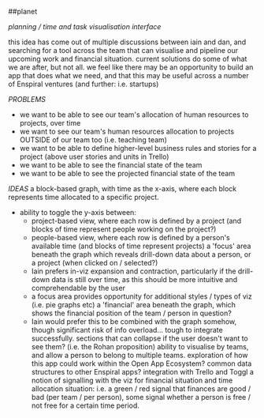 ##planet

*planning / time and task visualisation interface*

this idea has come out of multiple discussions between iain and dan, and searching for a tool across the team that can visualise and pipeline our upcoming work and financial situation.
current solutions do some of what we are after, but not all.
we feel like there may be an opportunity to build an app that does what we need, and that this may be useful across a number of Enspiral ventures (and further: i.e. startups)

*PROBLEMS*
- we want to be able to see our team's allocation of human resources to projects, over time
- we want to see our team's human resources allocation to projects OUTSIDE of our team too (i.e. teaching team)
- we want to be able to define higher-level business rules and stories for a project (above user stories and units in Trello)
- we want to be able to see the financial state of the team
- we want to be able to see the projected financial state of the team

*IDEAS*
a block-based graph, with time as the x-axis, where each block represents time allocated to a specific project.
- ability to toggle the y-axis between:
  - project-based view, where each row is defined by a project (and blocks of time represent people working on the project?)
  - people-based view, where each row is defined by a person's available time (and blocks of time represent projects)
a 'focus' area beneath the graph which reveals drill-down data about a person, or a project (when clicked on / selected?)
  - Iain prefers in-viz expansion and contraction, particularly if the drill-down data is still over time, as this should be more intuitive and comprehendable by the user
  - a focus area provides opportunity for additional styles / types of viz (i.e. pie graphs etc)
a 'financial' area beneath the graph, which shows the financial position of the team / person in question?
  - Iain would prefer this to be combined with the graph somehow, though significant risk of info overload... tough to integrate successfully.
sections that can collapse if the user doesn't want to see them? (i.e. the Rohan proposition)
ability to visualise by teams, and allow a person to belong to multiple teams.
exploration of how this app could work within the Open App Ecosystem?
common data structures to other Enspiral apps?
integration with Trello and Toggl
a notion of signalling with the viz for financial situation and time allocation situation: i.e. a green / red signal that finances are good / bad (per team / per person), some signal whether a person is free / not free for a certain time period.
